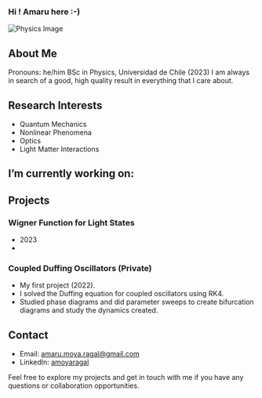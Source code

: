 ### Hi ! Amaru here :-)
![Physics Image](https://example.com/physics-image.jpg) <!-- Replace with an actual image URL --> 

<!--
- 🔭 I’m currently working on ...
- 🌱 I’m currently learning ...
- 👯 I’m looking to collaborate on ...
- 🤔 I’m looking for help with ...
- 💬 Ask me about ...
- 📫 How to reach me: ...
- 😄 Pronouns: ...
- ⚡ Fun fact: ...
-->


## About Me
Pronouns: he/him
BSc in Physics, Universidad de Chile (2023)
I am always in search of a good, high quality result in everything that I care about.

## Research Interests
- Quantum Mechanics
- Nonlinear Phenomena
- Optics
- Light Matter Interactions

## I’m currently working on:

## Projects

### Wigner Function for Light States
  - 2023
  - 
### Coupled Duffing Oscillators (Private)
  - My first project (2022).
  - I solved the Duffing equation for coupled oscillators using RK4.
  - Studied phase diagrams and did parameter sweeps to create bifurcation diagrams and study the dynamics created.

## Contact

- Email: amaru.moya.ragal@gmail.com
- LinkedIn: [amoyaragal](https://www.linkedin.com/in/amoyaragal/)

Feel free to explore my projects and get in touch with me if you have any questions or collaboration opportunities.
